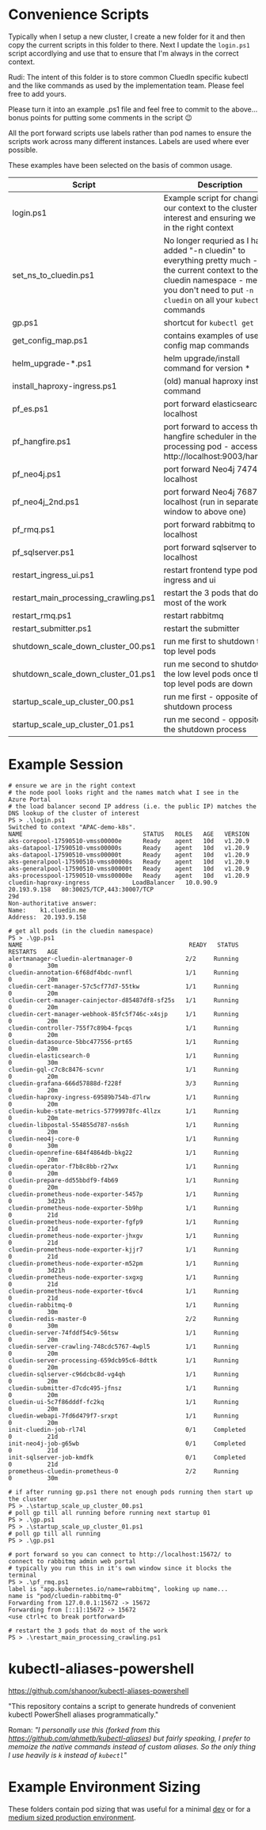 # Convenience Scripts

Typically when I setup a new cluster, I create a new folder for it and then copy the current scripts in this folder to there. Next I update the `login.ps1` script accordlying and use that to ensure that I'm always in the correct context.

Rudi: The intent of this folder is to store common CluedIn specific kubectl and the like commands as used by the implementation team. Please feel free to add yours.

Please turn it into an example .ps1 file and feel free to commit to the above... bonus points for putting some comments in the script 😉

All the port forward scripts use labels rather than pod names to ensure the scripts work across many different instances. Labels are used where ever possible.

These examples have been selected on the basis of common usage.

| Script | Description |
| --- | --- |
|login.ps1| Example script for changing our context to the cluster of interest and ensuring we are in the right context|
|set_ns_to_cluedin.ps1 | No longer requried as I have added "-n cluedin" to everything pretty much - Set the current context to the cluedin namespace - means you don't need to put `-n cluedin` on all your `kubectl` commands |
|gp.ps1| shortcut for `kubectl get pods`|
|get_config_map.ps1| contains examples of useful config map commands |
|helm_upgrade-*.ps1| helm upgrade/install command for version * |
|install_haproxy-ingress.ps1| (old) manual haproxy install command |
|pf_es.ps1| port forward elasticsearch to localhost |
|pf_hangfire.ps1| port forward to access the hangfire scheduler in the processing pod - access by http://localhost:9003/hangfire |
|pf_neo4j.ps1| port forward Neo4j 7474 to localhost |
|pf_neo4j_2nd.ps1| port forward Neo4j 7687 to localhost (run in separate window to above one) |
|pf_rmq.ps1| port forward rabbitmq to localhost |
|pf_sqlserver.ps1| port forward sqlserver to localhost |
|restart_ingress_ui.ps1| restart frontend type pods - ingress and ui |
|restart_main_processing_crawling.ps1| restart the 3 pods that do most of the work |
|restart_rmq.ps1| restart rabbitmq |
|restart_submitter.ps1| restart the submitter |
|shutdown_scale_down_cluster_00.ps1|run me first to shutdown the top level pods|
|shutdown_scale_down_cluster_01.ps1|run me second to shutdown the low level pods once the top level pods are down|
|startup_scale_up_cluster_00.ps1|run me first - opposite of the shutdown process|
|startup_scale_up_cluster_01.ps1|run me second - opposite of the shutdown process|

# Example Session

```
# ensure we are in the right context
# the node pool looks right and the names match what I see in the Azure Portal
# the load balancer second IP address (i.e. the public IP) matches the DNS lookup of the cluster of interest
PS > .\login.ps1
Switched to context "APAC-demo-k8s".
NAME                                  STATUS   ROLES   AGE   VERSION
aks-corepool-17590510-vmss00000e      Ready    agent   10d   v1.20.9
aks-datapool-17590510-vmss00000s      Ready    agent   10d   v1.20.9
aks-datapool-17590510-vmss00000t      Ready    agent   10d   v1.20.9
aks-generalpool-17590510-vmss00000s   Ready    agent   10d   v1.20.9
aks-generalpool-17590510-vmss00000t   Ready    agent   10d   v1.20.9
aks-processpool-17590510-vmss00000e   Ready    agent   10d   v1.20.9
cluedin-haproxy-ingress            LoadBalancer   10.0.90.9      20.193.9.158   80:30025/TCP,443:30007/TCP                              29d
Non-authoritative answer:
Name:    k1.cluedin.me
Address:  20.193.9.158

# get all pods (in the cluedin namespace)
PS > .\gp.ps1
NAME                                               READY   STATUS    RESTARTS   AGE
alertmanager-cluedin-alertmanager-0               2/2     Running     0          30m
cluedin-annotation-6f68df4bdc-nvnfl               1/1     Running     0          20m
cluedin-cert-manager-57c5cf77d7-55tkw             1/1     Running     0          20m
cluedin-cert-manager-cainjector-d85487df8-sf25s   1/1     Running     0          20m
cluedin-cert-manager-webhook-85fc5f746c-x4sjp     1/1     Running     0          20m
cluedin-controller-755f7c89b4-fpcqs               1/1     Running     0          20m
cluedin-datasource-5bbc477556-prt65               1/1     Running     0          20m
cluedin-elasticsearch-0                           1/1     Running     0          30m
cluedin-gql-c7c8c8476-scvnr                       1/1     Running     0          20m
cluedin-grafana-666d57888d-f228f                  3/3     Running     0          20m
cluedin-haproxy-ingress-69589b754b-d7lrw          1/1     Running     0          20m
cluedin-kube-state-metrics-57799978fc-4llzx       1/1     Running     0          20m
cluedin-libpostal-554855d787-ns6sh                1/1     Running     0          20m
cluedin-neo4j-core-0                              1/1     Running     0          30m
cluedin-openrefine-684f4864db-bkg22               1/1     Running     0          20m
cluedin-operator-f7b8c8bb-r27wx                   1/1     Running     0          20m
cluedin-prepare-dd55bbdf9-f4b69                   1/1     Running     0          20m
cluedin-prometheus-node-exporter-5457p            1/1     Running     0          3d21h
cluedin-prometheus-node-exporter-5b9hp            1/1     Running     0          21d
cluedin-prometheus-node-exporter-fgfp9            1/1     Running     0          21d
cluedin-prometheus-node-exporter-jhxgv            1/1     Running     0          21d
cluedin-prometheus-node-exporter-kjjr7            1/1     Running     0          21d
cluedin-prometheus-node-exporter-m52pm            1/1     Running     0          3d21h
cluedin-prometheus-node-exporter-sxgxg            1/1     Running     0          21d
cluedin-prometheus-node-exporter-t6vc4            1/1     Running     0          21d
cluedin-rabbitmq-0                                1/1     Running     0          30m
cluedin-redis-master-0                            2/2     Running     0          30m
cluedin-server-74fddf54c9-56tsw                   1/1     Running     0          20m
cluedin-server-crawling-748cdc5767-4wpl5          1/1     Running     0          20m
cluedin-server-processing-659dcb95c6-8dttk        1/1     Running     0          20m
cluedin-sqlserver-c96dcbc8d-vg4qh                 1/1     Running     0          20m
cluedin-submitter-d7cdc495-jfnsz                  1/1     Running     0          20m
cluedin-ui-5c7f86dddf-fc2kq                       1/1     Running     0          20m
cluedin-webapi-7fd6d479f7-srxpt                   1/1     Running     0          20m
init-cluedin-job-rl74l                            0/1     Completed   0          21d
init-neo4j-job-g65wb                              0/1     Completed   0          21d
init-sqlserver-job-kmdfk                          0/1     Completed   0          21d
prometheus-cluedin-prometheus-0                   2/2     Running     0          30m

# if after running gp.ps1 there not enough pods running then start up the cluster
PS > .\startup_scale_up_cluster_00.ps1
# poll gp till all running before running next startup 01
PS > .\gp.ps1
PS > .\startup_scale_up_cluster_01.ps1
# poll gp till all running
PS > .\gp.ps1

# port forward so you can connect to http://localhost:15672/ to connect to rabbitmq admin web portal
# typically you run this in it's own window since it blocks the terminal
PS > .\pf_rmq.ps1
label is "app.kubernetes.io/name=rabbitmq", looking up name...
name is "pod/cluedin-rabbitmq-0"
Forwarding from 127.0.0.1:15672 -> 15672
Forwarding from [::1]:15672 -> 15672
<use ctrl+c to break portforward>

# restart the 3 pods that do most of the work
PS > .\restart_main_processing_crawling.ps1
```

# kubectl-aliases-powershell
https://github.com/shanoor/kubectl-aliases-powershell

"This repository contains a script to generate hundreds of convenient kubectl PowerShell aliases programmatically."

Roman: *"I personally use this (forked from this https://github.com/ahmetb/kubectl-aliases) but fairly speaking, I prefer to memoize the native commands instead of custom aliases. So the only thing I use heavily is `k` instead of `kubectl`"*

# Example Environment Sizing
These folders contain pod sizing that was useful for a minimal [dev](dev-sizing/) or for a [medium sized production environment](prd-medium-sizing/).